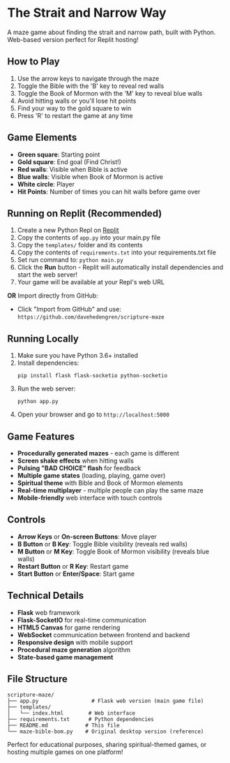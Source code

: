 # The Strait and Narrow Way

A maze game about finding the strait and narrow path, built with Python. Web-based version perfect for Replit hosting!

## How to Play

1. Use the arrow keys to navigate through the maze
2. Toggle the Bible with the 'B' key to reveal red walls
3. Toggle the Book of Mormon with the 'M' key to reveal blue walls
4. Avoid hitting walls or you'll lose hit points
5. Find your way to the gold square to win
6. Press 'R' to restart the game at any time

## Game Elements

- **Green square**: Starting point
- **Gold square**: End goal (Find Christ!)
- **Red walls**: Visible when Bible is active
- **Blue walls**: Visible when Book of Mormon is active  
- **White circle**: Player
- **Hit Points**: Number of times you can hit walls before game over

## Running on Replit (Recommended)

1. Create a new Python Repl on [Replit](https://replit.com)
2. Copy the contents of `app.py` into your main.py file
3. Copy the `templates/` folder and its contents
4. Copy the contents of `requirements.txt` into your requirements.txt file
5. Set run command to: `python main.py`
6. Click the **Run** button - Replit will automatically install dependencies and start the web server!
7. Your game will be available at your Repl's web URL

**OR** Import directly from GitHub:
- Click "Import from GitHub" and use: `https://github.com/davehedengren/scripture-maze`

## Running Locally

1. Make sure you have Python 3.6+ installed
2. Install dependencies:
   ```
   pip install flask flask-socketio python-socketio
   ```
3. Run the web server:
   ```
   python app.py
   ```
4. Open your browser and go to `http://localhost:5000`

## Game Features

- **Procedurally generated mazes** - each game is different
- **Screen shake effects** when hitting walls
- **Pulsing "BAD CHOICE" flash** for feedback
- **Multiple game states** (loading, playing, game over)
- **Spiritual theme** with Bible and Book of Mormon elements
- **Real-time multiplayer** - multiple people can play the same maze
- **Mobile-friendly** web interface with touch controls

## Controls

- **Arrow Keys** or **On-screen Buttons**: Move player
- **B Button** or **B Key**: Toggle Bible visibility (reveals red walls)
- **M Button** or **M Key**: Toggle Book of Mormon visibility (reveals blue walls)
- **Restart Button** or **R Key**: Restart game
- **Start Button** or **Enter/Space**: Start game

## Technical Details

- **Flask** web framework
- **Flask-SocketIO** for real-time communication
- **HTML5 Canvas** for game rendering
- **WebSocket** communication between frontend and backend
- **Responsive design** with mobile support
- **Procedural maze generation** algorithm
- **State-based game management**

## File Structure

```
scripture-maze/
├── app.py                 # Flask web version (main game file)
├── templates/
│   └── index.html        # Web interface
├── requirements.txt      # Python dependencies
├── README.md            # This file
└── maze-bible-bom.py    # Original desktop version (reference)
```

Perfect for educational purposes, sharing spiritual-themed games, or hosting multiple games on one platform! 